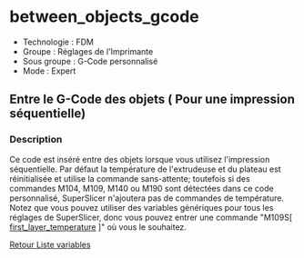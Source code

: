# between_objects_gcode

* Technologie : FDM
* Groupe : Réglages de l'Imprimante
* Sous groupe : G-Code personnalisé
* Mode : Expert

## Entre le G-Code des objets ( Pour une impression séquentielle)

### Description

Ce code est inséré entre des objets lorsque vous utilisez l'impression séquentielle.
Par défaut la température de l'extrudeuse et du plateau est réinitialisée et utilise la commande sans-attente;  toutefois si des commandes M104, M109, M140 ou M190 sont détectées dans ce code personnalisé,  SuperSlicer n'ajoutera pas de commandes de température. Notez que vous pouvez utiliser des variables génériques pour tous les réglages de SuperSlicer, donc vous pouvez entrer une commande "M109S[ [first_layer_temperature](first_layer_temperature.md) ]" où vous le souhaitez.


[Retour Liste variables](variable_list.md)